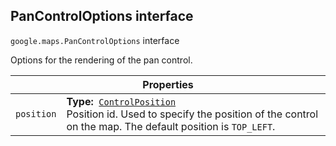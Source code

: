 <h2 id="PanControlOptions"> PanControlOptions interface </h2><p>
<code><span itemprop="path">google.maps</span>.<span itemprop="name">PanControlOptions</span></code>
interface
</p><p>Options for the rendering of the pan control.</p><div class="devsite-table-wrapper"><table class="properties responsive" summary="interface PanControlOptions - Properties">
<thead>
<tr><th colspan="2">Properties</th>
</tr></thead>
<tbody>
<tr id="PanControlOptions.position">
<td><code><span>position</span></code></td>
<td><div><strong>Type:</strong>&nbsp; <code><a href="https://github.com/amenadiel/google-maps-documentation/blob/master/docs/ControlPosition.md">ControlPosition</a></code></div>
<div class="desc">Position id. Used to specify the position of the control on the map. The default position is <code>TOP_LEFT</code>.</div></td>
</tr>
</tbody>
</table></div>